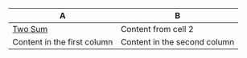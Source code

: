 A | B
------------ | -------------
[Two Sum](https://leetcode.com/problems/two-sum/) | Content from cell 2
Content in the first column | Content in the second column
